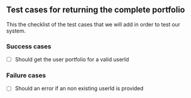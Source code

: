 ## Test cases for returning the complete portfolio

This the checklist of the test cases that we will add in order to test our system.

### Success cases

- [ ] Should get the user portfolio for a valid userId

### Failure cases

- [ ] Should an error if an non existing userId is provided